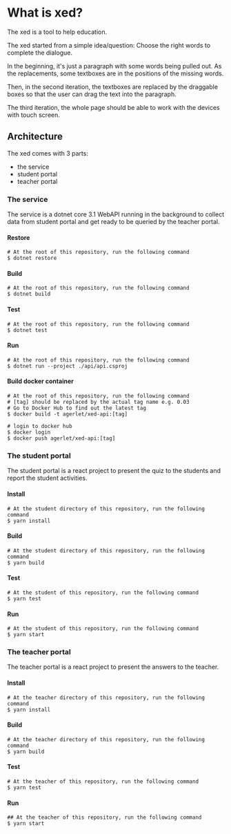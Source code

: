 # What is xed?

The xed is a tool to help education.

The xed started from a simple idea/question: Choose the right words to complete the dialogue.

In the beginning, it's just a paragraph with some words being pulled out. As the replacements, some textboxes are in the positions of the missing words.

Then, in the second iteration, the textboxes are replaced by the draggable boxes so that the user can drag the text into the paragraph.

The third iteration, the whole page should be able to work with the devices with touch screen. 

## Architecture

The xed comes with 3 parts: 
- the service 
- student portal
- teacher portal 

### The service

The service is a dotnet core 3.1 WebAPI running in the background to collect data from student portal and get ready to be queried by the teacher portal.

#### Restore

    # At the root of this repository, run the following command
    $ dotnet restore

#### Build

    # At the root of this repository, run the following command
    $ dotnet build

#### Test

    # At the root of this repository, run the following command
    $ dotnet test
    
#### Run
    
    # At the root of this repository, run the following command
    $ dotnet run --project ./api/api.csproj
    
#### Build docker container

    # At the root of this repository, run the following command
    # [tag] should be replaced by the actual tag name e.g. 0.03
    # Go to Docker Hub to find out the latest tag
    $ docker build -t agerlet/xed-api:[tag]
    
    # login to docker hub
    $ docker login 
    $ docker push agerlet/xed-api:[tag]

### The student portal

The student portal is a react project to present the quiz to the students and report the student activities.

#### Install

    # At the student directory of this repository, run the following command
    $ yarn install

#### Build

    # At the student directory of this repository, run the following command
    $ yarn build

#### Test

    # At the student of this repository, run the following command
    $ yarn test
    
#### Run
    
    # At the student of this repository, run the following command
    $ yarn start

### The teacher portal

The teacher portal is a react project to present the answers to the teacher.

#### Install

    # At the teacher directory of this repository, run the following command
    $ yarn install

#### Build

    # At the teacher directory of this repository, run the following command
    $ yarn build

#### Test

    # At the teacher of this repository, run the following command
    $ yarn test
    
#### Run
    
    ## At the teacher of this repository, run the following command
    $ yarn start
